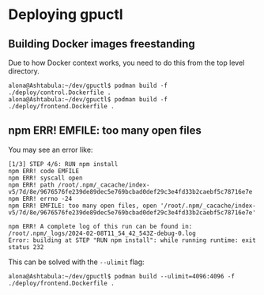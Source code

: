 # Deploying gpuctl


## Building Docker images freestanding

Due to how Docker context works, you need to do this from the top level directory.

```console
alona@Ashtabula:~/dev/gpuctl$ podman build -f ./deploy/control.Dockerfile .
alona@Ashtabula:~/dev/gpuctl$ podman build -f ./deploy/frontend.Dockerfile .
```

## npm ERR! EMFILE: too many open files

You may see an error like:

```
[1/3] STEP 4/6: RUN npm install
npm ERR! code EMFILE
npm ERR! syscall open
npm ERR! path /root/.npm/_cacache/index-v5/7d/8e/9676576fe239de89dec5e769bcbad0def29c3e4fd33b2caebf5c78716e7e
npm ERR! errno -24
npm ERR! EMFILE: too many open files, open '/root/.npm/_cacache/index-v5/7d/8e/9676576fe239de89dec5e769bcbad0def29c3e4fd33b2caebf5c78716e7e'

npm ERR! A complete log of this run can be found in: /root/.npm/_logs/2024-02-08T11_54_42_543Z-debug-0.log
Error: building at STEP "RUN npm install": while running runtime: exit status 232
```

This can be solved with the `--ulimit` flag:

```console
alona@Ashtabula:~/dev/gpuctl$ podman build --ulimit=4096:4096 -f ./deploy/frontend.Dockerfile .
```